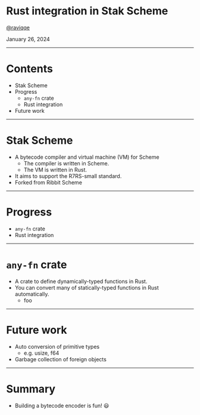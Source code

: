 # Rust integration in Stak Scheme

[@raviqqe](https://github.com/raviqqe)

January 26, 2024

---

# Contents

- Stak Scheme
- Progress
  - `any-fn` crate
  - Rust integration
- Future work

---

# Stak Scheme

- A bytecode compiler and virtual machine (VM) for Scheme
  - The compiler is written in Scheme.
  - The VM is written in Rust.
- It aims to support the R7RS-small standard.
- Forked from Ribbit Scheme

---

# Progress

- `any-fn` crate
- Rust integration

---

# `any-fn` crate

- A crate to define dynamically-typed functions in Rust.
- You can convert many of statically-typed functions in Rust automatically.
  - foo

---

# Future work

- Auto conversion of primitive types
  - e.g. usize, f64
- Garbage collection of foreign objects

---

# Summary

- Building a bytecode encoder is fun! 😃

```

```

